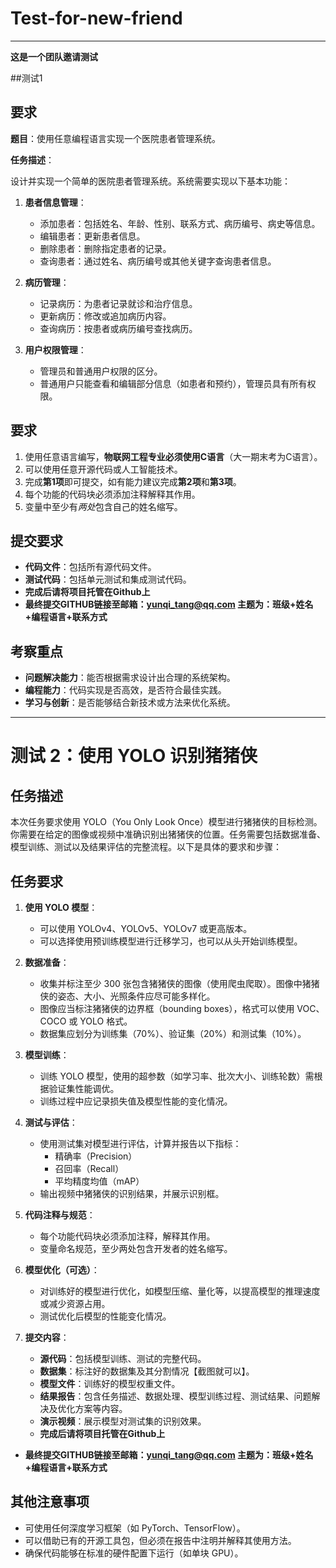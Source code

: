 # Test-for-new-friend
---
**这是一个团队邀请测试**

##测试1
## 要求

**题目**：使用任意编程语言实现一个医院患者管理系统。

**任务描述**：

设计并实现一个简单的医院患者管理系统。系统需要实现以下基本功能：

1. **患者信息管理**：
   - 添加患者：包括姓名、年龄、性别、联系方式、病历编号、病史等信息。
   - 编辑患者：更新患者信息。
   - 删除患者：删除指定患者的记录。
   - 查询患者：通过姓名、病历编号或其他关键字查询患者信息。

1. **病历管理**：
   - 记录病历：为患者记录就诊和治疗信息。
   - 更新病历：修改或追加病历内容。
   - 查询病历：按患者或病历编号查找病历。

1. **用户权限管理**：
   - 管理员和普通用户权限的区分。
   - 普通用户只能查看和编辑部分信息（如患者和预约），管理员具有所有权限。



## 要求
1. 使用任意语言编写，**物联网工程专业必须使用C语言**（大一期末考为C语言）。
2. 可以使用任意开源代码或人工智能技术。
3. 完成**第1项**即可提交，如有能力建议完成**第2项**和**第3项**。
4. 每个功能的代码块必须添加注释解释其作用。
5. 变量中至少有*两处*包含自己的姓名缩写。

## 提交要求

- **代码文件**：包括所有源代码文件。
- **测试代码**：包括单元测试和集成测试代码。
- **完成后请将项目托管在Github上**
- **最终提交GITHUB链接至邮箱：yunqi_tang@qq.com
  主题为：班级+姓名+编程语言+联系方式**

## 考察重点

- **问题解决能力**：能否根据需求设计出合理的系统架构。
- **编程能力**：代码实现是否高效，是否符合最佳实践。
- **学习与创新**：是否能够结合新技术或方法来优化系统。

---
# 测试 2：使用 YOLO 识别猪猪侠

## 任务描述

本次任务要求使用 YOLO（You Only Look Once）模型进行猪猪侠的目标检测。你需要在给定的图像或视频中准确识别出猪猪侠的位置。任务需要包括数据准备、模型训练、测试以及结果评估的完整流程。以下是具体的要求和步骤：

## 任务要求

1. **使用 YOLO 模型**：
   - 可以使用 YOLOv4、YOLOv5、YOLOv7 或更高版本。
   - 可以选择使用预训练模型进行迁移学习，也可以从头开始训练模型。

2. **数据准备**：
   - 收集并标注至少 300 张包含猪猪侠的图像（使用爬虫爬取）。图像中猪猪侠的姿态、大小、光照条件应尽可能多样化。
   - 图像应当标注猪猪侠的边界框（bounding boxes），格式可以使用 VOC、COCO 或 YOLO 格式。
   - 数据集应划分为训练集（70%）、验证集（20%）和测试集（10%）。

3. **模型训练**：
   - 训练 YOLO 模型，使用的超参数（如学习率、批次大小、训练轮数）需根据验证集性能调优。
   - 训练过程中应记录损失值及模型性能的变化情况。

4. **测试与评估**：
   - 使用测试集对模型进行评估，计算并报告以下指标：
     - 精确率（Precision）
     - 召回率（Recall）
     - 平均精度均值（mAP）
   - 输出视频中猪猪侠的识别结果，并展示识别框。

5. **代码注释与规范**：
   - 每个功能代码块必须添加注释，解释其作用。
   - 变量命名规范，至少两处包含开发者的姓名缩写。

6. **模型优化（可选）**：
   - 对训练好的模型进行优化，如模型压缩、量化等，以提高模型的推理速度或减少资源占用。
   - 测试优化后模型的性能变化情况。

7. **提交内容**：
   - **源代码**：包括模型训练、测试的完整代码。
   - **数据集**：标注好的数据集及其分割情况【截图就可以】。
   - **模型文件**：训练好的模型权重文件。
   - **结果报告**：包含任务描述、数据处理、模型训练过程、测试结果、问题解决及优化方案等内容。
   - **演示视频**：展示模型对测试集的识别效果。
   -  **完成后请将项目托管在Github上**
- **最终提交GITHUB链接至邮箱：yunqi_tang@qq.com
  主题为：班级+姓名+编程语言+联系方式**

## 其他注意事项

- 可使用任何深度学习框架（如 PyTorch、TensorFlow）。
- 可以借助已有的开源工具包，但必须在报告中注明并解释其使用方法。
- 确保代码能够在标准的硬件配置下运行（如单块 GPU）。


